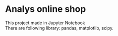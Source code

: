# Analys online shop
This project made in Jupyter Notebook<br>
There are following library: pandas, matplotlib, scipy.
